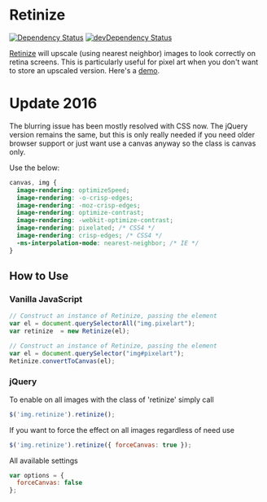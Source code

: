 # Retinize

[![Dependency Status](https://david-dm.org/MatthewCallis/retinize.svg)](https://david-dm.org/MatthewCallis/retinize)
[![devDependency Status](https://david-dm.org/MatthewCallis/retinize/dev-status.svg?style=flat)](https://david-dm.org/MatthewCallis/retinize#info=devDependencies)

[Retinize](https://github.com/MatthewCallis/retinize) will upscale (using nearest neighbor) images to look correctly on retina screens. This is particularly useful for pixel art when you don't want to store an upscaled version. Here's a [demo](http://jsfiddle.net/matthewcallis/hrMeA/).

# Update 2016
The blurring issue has been mostly resolved with CSS now. The jQuery version remains the same, but this is only really needed if you need older browser support or just want use a canvas anyway so the class is canvas only.

Use the below:
```css
canvas, img {
  image-rendering: optimizeSpeed;
  image-rendering: -o-crisp-edges;
  image-rendering: -moz-crisp-edges;
  image-rendering: optimize-contrast;
  image-rendering: -webkit-optimize-contrast;
  image-rendering: pixelated; /* CSS4 */
  image-rendering: crisp-edges; /* CSS4 */
  -ms-interpolation-mode: nearest-neighbor; /* IE */
}
```

## How to Use

### Vanilla JavaScript

```javascript
// Construct an instance of Retinize, passing the element
var el = document.querySelectorAll("img.pixelart");
var retinize  = new Retinize(el);
```

```javascript
// Construct an instance of Retinize, passing the element
var el = document.querySelector("img#pixelart");
Retinize.convertToCanvas(el);
```

### jQuery

To enable on all images with the class of 'retinize' simply call

```javascript
$('img.retinize').retinize();
```

If you want to force the effect on all images regardless of need use

```javascript
$('img.retinize').retinize({ forceCanvas: true });
```

All available settings

```javascript
var options = {
  forceCanvas: false
};
```
